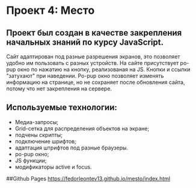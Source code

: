 # Проект 4: Место

## Проект был создан в качестве закрепления начальных знаний по курсу JavaScript. 
Сайт адаптирован под разные разрешения экранов, это позволяет удобно им пользовать с разных устройств.
На сайте присутствует po-pup окно по нажатию на кнопку, реализованая на JS.
Кнопки и ссылки "затухают" при наведении.
Po-pup окно позволяет изменять информацию на странице, но не сохраняет после обновления сайта, потому что нет закрепления на сервере.
 
## Используемые технологии:
- Медиа-запросы;
- Grid-сетка для распределения объектов на экране;
- подчены скрипты;
- подключение шрифтов;
- адаптация штрифтов под разные браузеры.
- po-pup окно;
- JS функции;
- модификаторы active и focus.

##Github Pages
https://fedorleontev13.github.io/mesto/index.html
